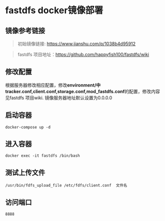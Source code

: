 # fastdfs docker镜像部署

## 镜像参考链接
> 初始镜像链接: https://www.jianshu.com/p/1038b4d95912  

> fastdfs 项目地址：https://github.com/happyfish100/fastdfs/wiki

## 修改配置
根据服务器修改相应配置，修改**environment/**中**tracker.conf,client.conf,storage.conf,mod_fastdfs.conf**的配置，修改内容见fastdfs 项目wiki.
镜像服务器地址默认设置为0.0.0.0

## 启动容器
```
docker-compose up -d
```
## 进入容器
```
docker exec -it fastdfs /bin/bash
```
## 测试上传文件
```
/usr/bin/fdfs_upload_file /etc/fdfs/client.conf  文件名
```
## 访问端口
```
8888
```
